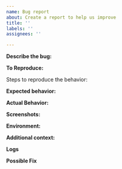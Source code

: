 ```yaml
---
name: Bug report
about: Create a report to help us improve
title: ''
labels: ''
assignees: ''

---
```


**Describe the bug:**
<!--
A clear and concise description of what the bug is.
-->
**To Reproduce:**

Steps to reproduce the behavior:
<!--
1. Go to '...'
2. Click on '....'
3. Scroll down to '....'
4. See error
-->

**Expected behavior:**
<!--
A clear description of what you expected to happen.
-->
**Actual Behavior:**
<!--
A clear description of what actually happened.
-->
**Screenshots:**
<!--
If applicable, add screenshots to help explain your problem.
-->
**Environment:**
<!--
 - OS: [e.g. Windows]
 - Version [e.g. 1.0.1]
 - Any Additional Information
-->
**Additional context:**
<!--
Add any other context about the problem here.
-->
**Logs**
<!--
Include any relevant logs or error messages.
-->
**Possible Fix**
<!--
If you have any ideas on how to fix or address the issue, please let us know.
-->
